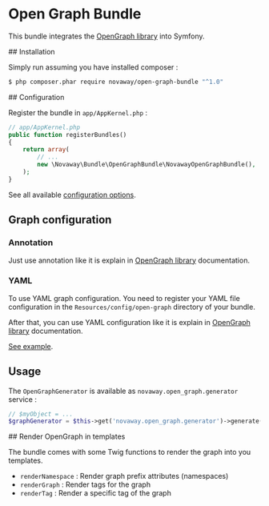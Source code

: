 # Open Graph Bundle

This bundle integrates the [OpenGraph library](https://github.com/novaway/open-graph) into Symfony.

## Installation

Simply run assuming you have installed composer :

```bash
$ php composer.phar require novaway/open-graph-bundle "^1.0"
```

## Configuration

Register the bundle in `app/AppKernel.php` :

``` php
// app/AppKernel.php
public function registerBundles()
{
    return array(
        // ...
        new \Novaway\Bundle\OpenGraphBundle\NovawayOpenGraphBundle(),
    );
}
```

See all available [configuration options](configuration-reference.md).

## Graph configuration

### Annotation

Just use annotation like it is explain in [OpenGraph library](https://github.com/novaway/open-graph) documentation.

### YAML

To use YAML graph configuration. You need to register your YAML file configuration in the `Resources/config/open-graph`
directory of your bundle.

After that, you can use YAML configuration like it is explain in [OpenGraph library](https://github.com/novaway/open-graph) documentation.

[See example](yaml-example.md).

## Usage

The `OpenGraphGenerator` is available as `novaway.open_graph.generator` service :

```php
// $myObject = ...
$graphGenerator = $this->get('novaway.open_graph.generator')->generate($myObject);
```

## Render OpenGraph in templates

The bundle comes with some Twig functions to render the graph into you templates.

* `renderNamespace` : Render graph prefix attributes (namespaces)
* `renderGraph` : Render <meta> tags for the graph
* `renderTag` : Render a specific tag of the graph
